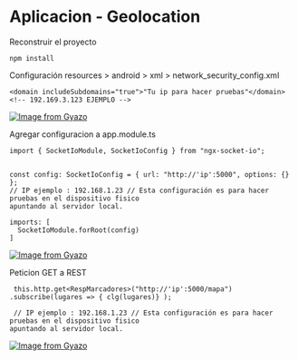 # Aplicacion - Geolocation


Reconstruir el proyecto
```
npm install
```

Configuración resources > android > xml > network_security_config.xml
```
<domain includeSubdomains="true">"Tu ip para hacer pruebas"</domain> <!-- 192.169.3.123 EJEMPLO -->
```
[![Image from Gyazo](https://i.gyazo.com/a98728aa74d1d3e7b6a8fd6cc1dc328a.png)](https://gyazo.com/a98728aa74d1d3e7b6a8fd6cc1dc328a)

Agregar configuracion a app.module.ts
```
import { SocketIoModule, SocketIoConfig } from "ngx-socket-io";


const config: SocketIoConfig = { url: "http://'ip':5000", options: {} }; 
// IP ejemplo : 192.168.1.23 // Esta configuración es para hacer pruebas en el dispositivo fisico 
apuntando al servidor local.

imports: [
  SocketIoModule.forRoot(config)
]
```

[![Image from Gyazo](https://i.gyazo.com/3a661226f517a8b788d5337e754eb893.png)](https://gyazo.com/3a661226f517a8b788d5337e754eb893)


Peticion GET a REST

```
 this.http.get<RespMarcadores>("http://'ip':5000/mapa") .subscribe(lugares => { clg(lugares)} );

 // IP ejemplo : 192.168.1.23 // Esta configuración es para hacer pruebas en el dispositivo fisico                                                   apuntando al servidor local.
```

[![Image from Gyazo](https://i.gyazo.com/b5ed6c0a6ab5054946034020b6b1f105.png)](https://gyazo.com/b5ed6c0a6ab5054946034020b6b1f105)
